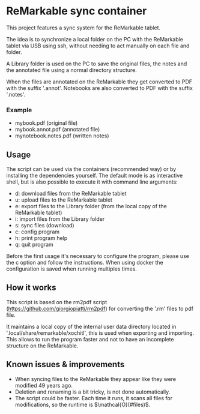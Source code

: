 # ReMarkable sync container

This project features a sync system for the ReMarkable tablet.

The idea is to synchronize a local folder on the PC with the ReMarkable tablet via USB using ssh, without needing to act manually on each file and folder.

A Library folder is used on the PC to save the original files, the notes and the annotated file using a normal directory structure.

When the files are annotated on the ReMarkable they get converted to PDF with the suffix '.annot'. Notebooks are also converted to PDF with the suffix '.notes'.

### Example

- mybook.pdf (original file)
- mybook.annot.pdf (annotated file)
- mynotebook.notes.pdf (written notes)

## Usage

The script can be used via the containers (recommended way) or by installing the dependencies yourself.
The default mode is as interactive shell, but is also possible to execute it with command line arguments:

- d: download files from the ReMarkable tablet
- u: upload files to the ReMarkable tablet
- e: export files to the Library folder (from the local copy of the ReMarkable tablet)
- i: import files from the Library folder
- s: sync files (download)
- c: config program
- h: print program help
- q: quit program

Before the first usage it's necessary to configure the program, please use the c option and follow the instructions. When using docker the configuration is saved when running multiples times.

## How it works

This script is based on the rm2pdf script (https://github.com/giorgiopiatti/rm2pdf) for converting the '.rm' files to pdf file.

It maintains a local copy of the internal user data directory located in '.local/share/remarkable/xochitl', this is used when exporting and importing. This allows to run the program faster and not to have an incomplete structure on the ReMarkable.

## Known issues & improvements

- When syncing files to the ReMarkable they appear like they were modified 49 years ago.
- Deletion and renaming is a bit tricky, is not done automatically.
- The script could be faster. Each time it runs, it scans all files for modifications, so the runtime is $\mathcal{O}(#files)$.
